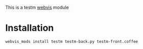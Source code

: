 This is a testm [webvis](http://webvis.dev) module

# Installation

`webvis_mods install testm testm-back.py testm-front.coffee`
